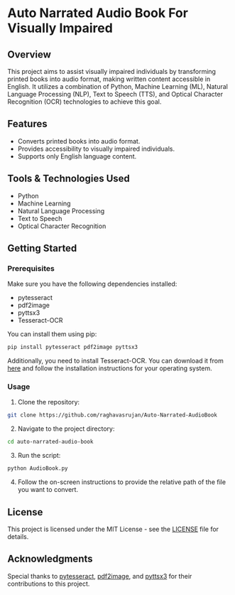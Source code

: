# Auto Narrated Audio Book For Visually Impaired

## Overview

This project aims to assist visually impaired individuals by transforming printed books into audio format, making written content accessible in English. It utilizes a combination of Python, Machine Learning (ML), Natural Language Processing (NLP), Text to Speech (TTS), and Optical Character Recognition (OCR) technologies to achieve this goal.

## Features

- Converts printed books into audio format.
- Provides accessibility to visually impaired individuals.
- Supports only English language content.

## Tools & Technologies Used

- Python
- Machine Learning
- Natural Language Processing
- Text to Speech
- Optical Character Recognition

## Getting Started

### Prerequisites

Make sure you have the following dependencies installed:

- pytesseract
- pdf2image
- pyttsx3
- Tesseract-OCR

You can install them using pip:

```bash
pip install pytesseract pdf2image pyttsx3
```

Additionally, you need to install Tesseract-OCR. You can download it from [here](https://github.com/tesseract-ocr/tesseract) and follow the installation instructions for your operating system.

### Usage

1. Clone the repository:

```bash
git clone https://github.com/raghavasrujan/Auto-Narrated-AudioBook
```

2. Navigate to the project directory:

```bash
cd auto-narrated-audio-book
```

3. Run the script:

```bash
python AudioBook.py
```

4. Follow the on-screen instructions to provide the relative path of the file you want to convert.


## License

This project is licensed under the MIT License - see the [LICENSE](LICENSE) file for details.

## Acknowledgments

Special thanks to [pytesseract](https://github.com/madmaze/pytesseract), [pdf2image](https://github.com/Belval/pdf2image), and [pyttsx3](https://github.com/nateshmbhat/pyttsx3) for their contributions to this project.
